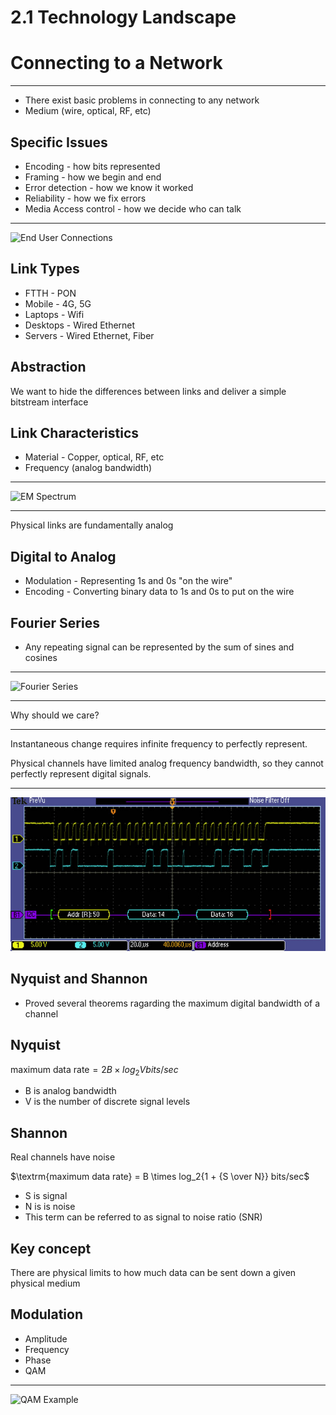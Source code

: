2.1 Technology Landscape
========================

Connecting to a Network
=======================

---

- There exist basic problems in connecting to any network
- Medium (wire, optical, RF, etc)

Specific Issues
---------------

- Encoding - how bits represented
- Framing - how we begin and end
- Error detection - how we know it worked
- Reliability - how we fix errors
- Media Access control - how we decide who can talk

---

![End User Connections](https://book.systemsapproach.org/_images/f02-01-9780123850591.png)

Link Types
----------

- FTTH - PON
- Mobile - 4G, 5G
- Laptops - Wifi
- Desktops - Wired Ethernet
- Servers - Wired Ethernet, Fiber

Abstraction
-----------

We want to hide the differences between links and deliver a simple bitstream interface

Link Characteristics
--------------------

- Material - Copper, optical, RF, etc
- Frequency (analog bandwidth)

---

![EM Spectrum](https://book.systemsapproach.org/_images/f02-02-9780123850591.png)

---

Physical links are fundamentally analog

Digital to Analog
-----------------

- Modulation - Representing 1s and 0s "on the wire"
- Encoding - Converting binary data to 1s and 0s to put on the wire

Fourier Series
--------------

- Any repeating signal can be represented by the sum of sines and cosines

---

![Fourier Series](https://upload.wikimedia.org/wikipedia/commons/7/72/Fourier_transform_time_and_frequency_domains_%28small%29.gif)

---

Why should we care?

---

Instantaneous change requires infinite frequency to perfectly represent. 

Physical channels have limited analog frequency bandwidth, so they cannot perfectly represent digital signals.

---

![Oscilloscope Output](media/scope-output.jpeg)

Nyquist and Shannon
-------------------

- Proved several theorems ragarding the maximum digital bandwidth of a channel

Nyquist
-------

$\textrm{maximum data rate} = 2B \times log_2{V} bits/sec$

- B is analog bandwidth
- V is the number of discrete signal levels

Shannon
-------

Real channels have noise

$\textrm{maximum data rate} = B \times log_2{1 + {S \over N}} bits/sec$

- S is signal
- N is is noise
- This term can be referred to as signal to noise ratio (SNR)

Key concept
-----------

There are physical limits to how much data can be sent down a given physical medium

Modulation
----------

- Amplitude
- Frequency
- Phase
- QAM

---

![QAM Example](https://upload.wikimedia.org/wikipedia/commons/thumb/9/90/QAM16_Demonstration.gif/220px-QAM16_Demonstration.gif)
